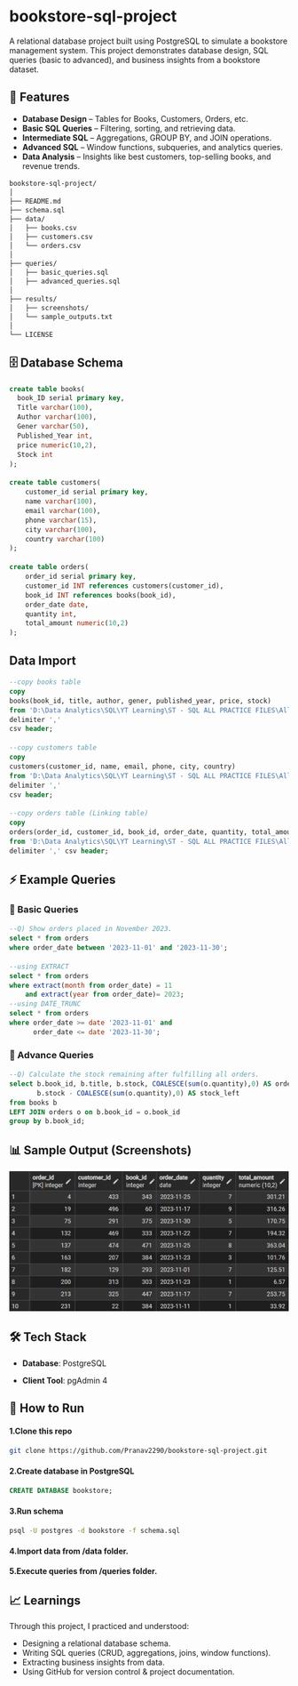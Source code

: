 # bookstore-sql-project
A relational database project built using PostgreSQL to simulate a bookstore management system. This project demonstrates database design, SQL queries (basic to advanced), and business insights from a bookstore dataset.

## 📌 Features

+ **Database Design** – Tables for Books, Customers, Orders, etc.
+ **Basic SQL Queries** – Filtering, sorting, and retrieving data.
+ **Intermediate SQL** – Aggregations, GROUP BY, and JOIN operations.
+ **Advanced SQL** – Window functions, subqueries, and analytics queries.
+ **Data Analysis** – Insights like best customers, top-selling books, and revenue trends.

```
bookstore-sql-project/
│
├── README.md
├── schema.sql
├── data/
│   ├── books.csv
│   ├── customers.csv
│   └── orders.csv
│
├── queries/
│   ├── basic_queries.sql    
│   ├── advanced_queries.sql  
│
├── results/
│   ├── screenshots/
│   └── sample_outputs.txt
│
└── LICENSE
```
## 🗄️ Database Schema
```SQL
create table books(
  book_ID serial primary key,
  Title varchar(100),
  Author varchar(100),
  Gener varchar(50),
  Published_Year int,
  price numeric(10,2),
  Stock int
);

create table customers(
	customer_id serial primary key,
	name varchar(100),
	email varchar(100),
	phone varchar(15),
	city varchar(100),
	country varchar(100)
);

create table orders(
	order_id serial primary key,
	customer_id INT references customers(customer_id), 
	book_id INT references books(book_id),
	order_date date,
	quantity int,
	total_amount numeric(10,2)
);

```
## Data Import
```SQL
--copy books table
copy
books(book_id, title, author, gener, published_year, price, stock)
from 'D:\Data Analytics\SQL\YT Learning\ST - SQL ALL PRACTICE FILES\All Excel Practice Files\Books.csv'
delimiter ','
csv header;

--copy customers table
copy 
customers(customer_id, name, email, phone, city, country)
from 'D:\Data Analytics\SQL\YT Learning\ST - SQL ALL PRACTICE FILES\All Excel Practice Files\Customers.csv'
delimiter ','
csv header;

--copy orders table (Linking table)
copy 
orders(order_id, customer_id, book_id, order_date, quantity, total_amount)
from 'D:\Data Analytics\SQL\YT Learning\ST - SQL ALL PRACTICE FILES\All Excel Practice Files\Orders.csv'
delimiter ',' csv header;
```
## ⚡ Example Queries
### 🔹 Basic Queries
```SQL
--Q) Show orders placed in November 2023.
select * from orders 
where order_date between '2023-11-01' and '2023-11-30';

--using EXTRACT
select * from orders
where extract(month from order_date) = 11
	and extract(year from order_date)= 2023;
--using DATE_TRUNC
select * from orders
where order_date >= date '2023-11-01' and
	  order_date <= date '2023-11-30';
```

### 🔹 Advance Queries
```SQL
--Q) Calculate the stock remaining after fulfilling all orders.
select b.book_id, b.title, b.stock, COALESCE(sum(o.quantity),0) AS order_quantity,
       b.stock - COALESCE(sum(o.quantity),0) AS stock_left
from books b
LEFT JOIN orders o on b.book_id = o.book_id
group by b.book_id;
```
## 📊 Sample Output (Screenshots)
![Query 1 Output](screenshots/query1_output.png)

## 🛠️ Tech Stack

 + **Database**: PostgreSQL

+ **Client Tool**: pgAdmin 4

## 🚀 How to Run
#### 1.Clone this repo
```bash
git clone https://github.com/Pranav2290/bookstore-sql-project.git
```
#### 2.Create database in PostgreSQL
```sql
CREATE DATABASE bookstore;
```
#### 3.Run schema
```bash
psql -U postgres -d bookstore -f schema.sql
```
#### 4.Import data from /data folder.

#### 5.Execute queries from /queries folder.

## 📈 Learnings
Through this project, I practiced and understood:
+ Designing a relational database schema.
+ Writing SQL queries (CRUD, aggregations, joins, window functions).
+ Extracting business insights from data.
+ Using GitHub for version control & project documentation.


